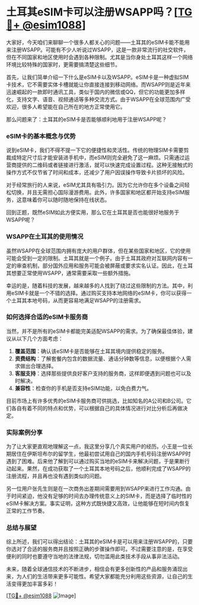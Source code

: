 # 土耳其eSIM卡可以注册WSAPP吗？[[TG💪+ @esim1088](https://t.me/s/esim1088)]

大家好，今天咱们来聊聊一个很多人都关心的问题——土耳其的eSIM卡能不能用来注册WSAPP。可能有不少人听说过WSAPP，这是一款非常流行的社交软件，但在不同国家和地区使用时会遇到各种限制。尤其是当你身处土耳其这样一个网络环境比较特殊的国家时，更需要搞清楚这些细节。

首先，让我们简单介绍一下什么是eSIM卡以及WSAPP。eSIM卡是一种虚拟SIM卡技术，它不需要实体卡槽就能让你直接连接到移动网络。而WSAPP则是近年来迅速崛起的一款即时通讯工具，类似于国内的微信或QQ，但它的功能更加多样化，支持文字、语音、视频通话等多种交流方式。由于WSAPP在全球范围内广受欢迎，很多人希望能在自己所在的地方正常使用它。

那么问题来了：土耳其的eSIM卡是否能够顺利地用于注册WSAPP呢？

### eSIM卡的基本概念与优势

说到eSIM卡，我们不得不提一下它的便捷性和灵活性。传统的物理SIM卡需要剪裁成特定尺寸后才能安装进手机中，而eSIM则完全避免了这一麻烦。只需通过运营商提供的二维码或者链接进行激活，就可以快速完成设置过程。这种无接触式的操作方式不仅节省了时间和成本，还减少了用户因误操作导致卡片损坏的风险。

对于经常旅行的人来说，eSIM尤其具有吸引力。因为它允许你在多个设备之间轻松切换，并且无需担心国际漫游费用。此外，许多国家和地区都开始支持eSIM服务，这意味着你可以随时随地保持在线状态。

回到正题，既然eSIM如此方便实用，那么它在土耳其是否也能很好地服务于WSAPP呢？

### WSAPP在土耳其的使用情况

虽然WSAPP在全球范围内拥有庞大的用户群体，但在某些国家和地区，它的使用可能会受到一定的限制。土耳其就是一个例子。由于土耳其政府对互联网内容有一定的审查机制，部分国外应用和服务可能会被屏蔽或要求实名认证。因此，在土耳其想要正常使用WSAPP，通常需要采取一些额外措施。

幸运的是，随着科技的发展，越来越多的人找到了绕过这些限制的方法。其中，利用eSIM卡就是一个不错的选择。通过购买支持本地网络的eSIM卡，你可以获得一个土耳其本地号码，从而更容易地满足WSAPP的注册需求。

### 如何选择合适的eSIM卡服务商

当然，并不是所有的eSIM卡都能完美适配WSAPP的需求。为了确保最佳体验，建议从以下几个方面考虑：

1. **覆盖范围**：确认该eSIM卡是否能够在土耳其境内提供稳定的服务。
2. **资费结构**：了解套餐内包含的数据流量、通话分钟数等信息，以便根据个人需求做出合理选择。
3. **客服支持**：选择那些提供良好客户支持的服务商，这样即便遇到问题也可以及时解决。
4. **兼容性**：检查你的手机是否支持eSIM功能，以免白费力气。

目前市场上有许多优秀的eSIM卡服务商可供挑选，比如知名的A公司和B公司。它们各自有着不同的特点和优势，可以根据自己的具体情况进行对比分析后再做决定。

### 实际案例分享

为了让大家更直观地理解这一点，我这里分享几个真实用户的经历。小王是一位长期居住在伊斯坦布尔的留学生，他最初尝试用自己的国内手机号码注册WSAPP时遇到了困难。后来他了解到可以通过购买当地的eSIM卡来解决问题，于是果断行动起来。果然，在成功获取了一个土耳其本地号码之后，他顺利完成了WSAPP的注册流程，并且再也没有遇到类似的问题。

另一位用户张先生则是在一次商务出差期间需要用到WSAPP来进行工作沟通。由于时间紧迫，他没有足够的时间去办理传统意义上的SIM卡，而是选择了临时性的eSIM卡解决方案。事实证明，这种方式既快捷又高效，让他能够在短时间内恢复正常的工作节奏。

### 总结与展望

综上所述，我们可以得出结论：土耳其的eSIM卡是可以用来注册WSAPP的，只要你选对了合适的服务商并且按照正确的步骤操作即可。不过需要注意的是，在享受便利的同时也要遵守当地的法律法规，切勿滥用此类技术手段从事非法活动。

未来，随着全球通信技术的不断进步，相信会有更多创新性的产品和服务涌现出来，为人们的生活带来更多可能性。希望大家都能充分利用这些资源，让自己的生活变得更加丰富多彩！

[[TG💪+ @esim1088](https://t.me/s/esim1088) ![Image](https://i.postimg.cc/4NQfJmqS/Snipaste-2025-05-13-00-14-12.png)]